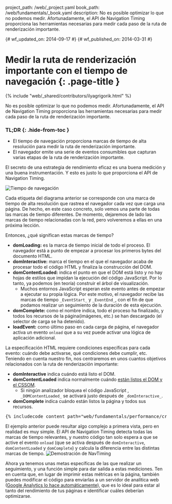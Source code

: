 project_path: /web/_project.yaml
book_path: /web/fundamentals/_book.yaml
description: No es posible optimizar lo que no podemos medir. Afortunadamente, el API de Navigation Timing proporciona las herramientas necesarias para medir cada paso de la ruta de renderización importante.

{# wf_updated_on: 2014-09-17 #}
{# wf_published_on: 2014-03-31 #}

# Medir la ruta de renderización importante con el tiempo de navegación {: .page-title }

{% include "web/_shared/contributors/ilyagrigorik.html" %}


No es posible optimizar lo que no podemos medir. Afortunadamente, el API de Navigation Timing proporciona las herramientas necesarias para medir cada paso de la ruta de renderización importante.


### TL;DR {: .hide-from-toc }
- El tiempo de navegación proporciona marcas de tiempo de alta resolución para medir la ruta de renderización importante.
- El navegador emite una serie de eventos consumibles que capturan varias etapas de la ruta de renderización importante.


El secreto de una estrategia de rendimiento eficaz es una buena medición y una buena instrumentación. Y esto es justo lo que proporciona el API de Navigation Timing.

<img src="images/dom-navtiming.png" class="center" alt="Tiempo de navegación">

Cada etiqueta del diagrama anterior se corresponde con una marca de tiempo de alta resolución que rastrea el navegador cada vez que carga una página. De hecho, en este caso concreto, solo vemos una parte de todas las marcas de tiempo diferentes. De momento, dejaremos de lado las marcas de tiempo relacionadas con la red, pero volveremos a ellas en una próxima lección.

Entonces, ¿qué significan estas marcas de tiempo?

* **domLoading:** es la marca de tiempo inicial de todo el proceso. El navegador está a punto de empezar a procesar los primeros bytes del
  documento HTML.
* **domInteractive:** marca el tiempo en el que el navegador acaba de procesar todo el código HTML y finaliza la construcción del DOM.
* **domContentLoaded:** indica el punto en que el DOM está listo y no hay hojas de estilos que impidan la ejecución del código JavaScript. Por lo tanto, ya podemos (en teoría) construir el árbol de visualización.
    * Muchos entornos JavaScript esperan este evento antes de empezar a ejecutar su propia lógica. Por este motivo, el navegador recibe las marcas de tiempo `_EventStart_` y `_EventEnd_`, con el fin de que podamos realizar un seguimiento de la duración de esta ejecución.
* **domComplete:** como el nombre indica, todo el proceso ha finalizado, y todos los recursos de la página(imágenes, etc.) se han descargado (el selector de carga se ha detenido).
* **loadEvent:** como último paso en cada carga de página, el navegador activa un evento `onload` que a su vez puede activar una lógica de aplicación adicional.

La especificación HTML requiere condiciones específicas para cada evento: cuándo debe activarse, qué condiciones debe cumplir, etc. Teniendo en cuenta nuestro fin, nos centraremos en unos cuantos objetivos relacionados con la ruta de renderización importante:

* **domInteractive** indica cuándo está listo el DOM.
* **domContentLoaded** indica normalmente cuándo [están listos el DOM y el CSSOM](http://calendar.perfplanet.com/2012/deciphering-the-critical-rendering-path/).
    * Si ningún analizador bloquea el código JavaScript , `_DOMContentLoaded_` se activará justo después de `_domInteractive_`.
* **domComplete** indica cuándo están listos la página y todos sus recursos.


<pre class="prettyprint">
{% includecode content_path="web/fundamentals/performance/critical-rendering-path/_code/measure_crp.html" region_tag="full"   adjust_indentation="auto" %}
</pre>

El ejemplo anterior puede resultar algo complejo a primera vista, pero en realidad es muy simple. El API de Navigation Timing detecta todas las marcas de tiempo relevantes, y nuestro código tan solo espera a que se active el evento `onload` (que se activa después de `domInteractive`, `domContentLoaded` y `domComplete`) y calcula la diferencia entre las distintas marcas de tiempo.
<img src="images/device-navtiming-small.png" class="center" alt="Demostración de NavTiming">

Ahora ya tenemos unas metas específicas de las que realizar un seguimiento, y una función simple para dar salida a estas mediciones. Ten en cuenta que, en lugar de imprimir estas métricas en la página, también puedes modificar el código para enviarlas a un servidor de analítica web ([Google Analytics lo hace automáticamente](https://support.google.com/analytics/answer/1205784?hl=es)), que es lo ideal para estar al tanto del rendimiento de tus páginas e identificar cuáles deberían optimizarse.



